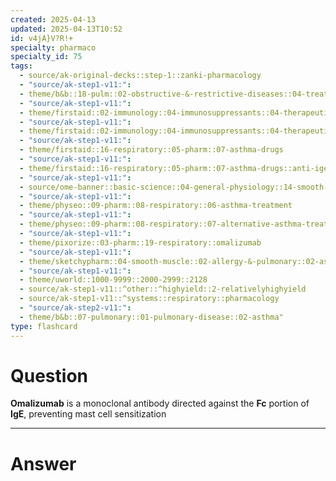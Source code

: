 ```yaml
---
created: 2025-04-13
updated: 2025-04-13T10:52
id: v4jA}V?R!+
specialty: pharmaco
specialty_id: 75
tags:
  - source/ak-original-decks::step-1::zanki-pharmacology
  - "source/ak-step1-v11:": 
  - theme/b&b::18-pulm::02-obstructive-&-restrictive-diseases::04-treatment-of-copd-&-asthma
  - "source/ak-step1-v11:": 
  - theme/firstaid::02-immunology::04-immunosuppressants::04-therapeutic-antibodies
  - "source/ak-step1-v11:": 
  - theme/firstaid::02-immunology::04-immunosuppressants::04-therapeutic-antibodies::omalizumab
  - "source/ak-step1-v11:": 
  - theme/firstaid::16-respiratory::05-pharm::07-asthma-drugs
  - "source/ak-step1-v11:": 
  - theme/firstaid::16-respiratory::05-pharm::07-asthma-drugs::anti-ige-monoclonal-therapy
  - "source/ak-step1-v11:": 
  - source/ome-banner::basic-science::04-general-physiology::14-smooth-muscle
  - "source/ak-step1-v11:": 
  - theme/physeo::09-pharm::08-respiratory::06-asthma-treatment
  - "source/ak-step1-v11:": 
  - theme/physeo::09-pharm::08-respiratory::07-alternative-asthma-treatment
  - "source/ak-step1-v11:": 
  - theme/pixorize::03-pharm::19-respiratory::omalizumab
  - "source/ak-step1-v11:": 
  - theme/sketchypharm::04-smooth-muscle::02-allergy-&-pulmonary::02-asthma-therapy
  - "source/ak-step1-v11:": 
  - theme/uworld::1000-9999::2000-2999::2128
  - source/ak-step1-v11::^other::^highyield::2-relativelyhighyield
  - source/ak-step1-v11::^systems::respiratory::pharmacology
  - "source/ak-step2-v11:": 
  - theme/b&b::07-pulmonary::01-pulmonary-disease::02-asthma"
type: flashcard
---
```


# Question
**Omalizumab** is a monoclonal antibody directed against the **Fc** portion of **IgE**, preventing mast cell sensitization

---

# Answer
